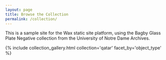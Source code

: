```yaml
---
layout: page
title: Browse the Collection
permalink: /collection/
---
```


This is a sample site for the Wax static site platform, using the Bagby Glass Plate Negative collection from the University of Notre Dame Archives.


{% include collection_gallery.html collection='qatar' facet_by='object_type' %}
